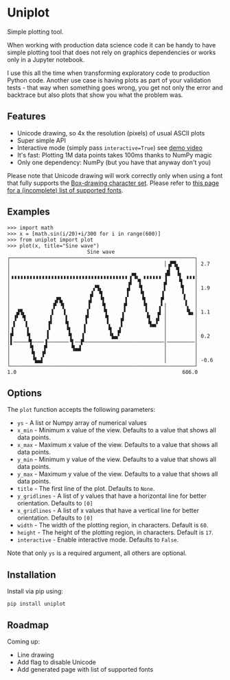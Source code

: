 # Uniplot

Simple plotting tool.

When working with production data science code it can be handy to have simple plotting
tool that does not rely on graphics dependencies or works only in a Jupyter notebook.

I use this all the time when transforming exploratory code to production Python code.
Another use case is having plots as part of your validation tests - that way when
something goes wrong, you get not only the error and backtrace but also plots that show
you what the problem was.


## Features

* Unicode drawing, so 4x the resolution (pixels) of usual ASCII plots
* Super simple API
* Interactive mode (simply pass `interactive=True`) see [demo video](https://www.youtube.com/watch?v=nmYeBL_0K4A)
* It's fast: Plotting 1M data points takes 100ms thanks to NumPy magic
* Only one dependency: NumPy (but you have that anyway don't you)

Please note that Unicode drawing will work correctly only when using a font that
fully supports the [Box-drawing character set](https://en.wikipedia.org/wiki/Box-drawing_character).
Please refer to [this page for a (incomplete) list of supported fonts](https://www.fileformat.info/info/unicode/block/block_elements/fontsupport.htm).


## Examples

```
>>> import math
>>> x = [math.sin(i/20)+i/300 for i in range(600)]
>>> from uniplot import plot
>>> plot(x, title="Sine wave")
                          Sine wave
┌────────────────────────────────────────────────────────────┐
│                                                  │▗▛▜▖     │ 2.7
│                                                   ▟  ▜     │
│▗▗▗▗▗▗▗▗▗▗▗▗▗▗▗▗▗▗▗▗▗▗▗▗▗▗▗▗▗▗▗▗▗▗▗▗▗▗ ▞▜▖ ▗▗▗▗▗▗ ▐▀  ▝▌ ▗▗▗│
│                                      ▗▌ ▝▌       ▟    ▜    │
│                           ▞▜▖        ▟   ▜       ▌    ▝▌   │ 1.9
│                          ▟  ▜        ▌   ▝▌     ▐      ▚   │
│              ▗▛▙        ▗▌  ▝▌      ▐     ▜     ▛      ▝▖  │
│              ▛ ▝▌       ▐    ▜      ▛     ▝▌   ▗▘│      ▚  │
│  ▟▜▖        ▐   ▐       ▌    ▝▌    ▗▘      ▚   ▟ │      ▝▙▖│ 1.1
│ ▐▘ ▜        ▌    ▌     ▐▘     ▜    ▟       ▝▌ ▗▌ │         │
│ ▌   ▌      ▐▘    ▜     ▞      ▝▖   ▌        ▜▄▞  │         │
│▐    ▐      ▞     ▝▌    ▌       ▜  ▟              │         │
│▛    ▝▌     ▌      ▜   ▐        ▝▙▄▘              │         │ 0.2
│▌─────▜────▐───────▝▌──▛──────────────────────────│─────────│
│      ▝▌   ▛        ▜▄▟                           │         │
│       ▜  ▐▘                                      │         │
│       ▝▙▄▌                                       │         │ -0.6
└────────────────────────────────────────────────────────────┘
1.0                                                      606.0
```


## Options

The `plot` function accepts the following parameters:

* `ys` - A list or Numpy array of numerical values
* `x_min` - Minimum x value of the view. Defaults to a value that shows all data points.
* `x_max` - Maximum x value of the view. Defaults to a value that shows all data points.
* `y_min` - Minimum y value of the view. Defaults to a value that shows all data points.
* `y_max` - Maximum y value of the view. Defaults to a value that shows all data points.
* `title` - The first line of the plot. Defaults to `None`.
* `y_gridlines` - A list of y values that have a horizontal line for better orientation. Defaults to `[0]`
* `x_gridlines` - A list of x values that have a vertical line for better orientation. Defaults to `[0]`
* `width` - The width of the plotting region, in characters. Default is `60`.
* `height` - The height of the plotting region, in characters. Default is `17`.
* `interactive` - Enable interactive mode. Defaults to `False`.

Note that only `ys` is a required argument, all others are optional.


## Installation

Install via pip using:

```
pip install uniplot
```


## Roadmap

Coming up:

* Line drawing
* Add flag to disable Unicode
* Add generated page with list of supported fonts
